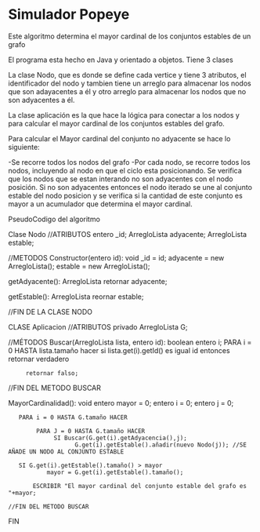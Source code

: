 # Simulador Popeye

Este algoritmo determina el mayor cardinal de los conjuntos estables de un grafo

El programa esta hecho en Java y orientado a objetos. Tiene 3 clases

La clase Nodo, que es donde se define cada vertice y tiene 3 atributos, el identificador del nodo y tambien tiene un arreglo para almacenar los nodos que son adayacentes a él y otro arreglo para almacenar los nodos que no son adyacentes a él.

La clase aplicación es la que hace la lógica para conectar a los nodos y para calcular el mayor cardinal de los conjuntos estables del grafo. 

Para calcular el Mayor cardinal del conjunto no adyacente se hace lo siguiente:

-Se recorre todos los nodos del grafo
-Por cada nodo, se recorre todos los nodos, incluyendo al nodo en que el ciclo esta posicionando. Se verifica que los nodos que se estan interando no son adyacentes con el nodo posición. Si no son adyacentes entonces el nodo iterado se une al conjunto estable del nodo posicion y se verifica si la cantidad de este conjunto es mayor a un acumulador que determina el mayor cardinal.


PseudoCodigo del algoritmo

Clase Nodo
 //ATRIBUTOS
 entero _id;
 ArregloLista<Nodo> adyacente;
 ArregloLista<Nodo> estable;
 
  //METODOS
  Constructor(entero id): void
       _id = id;
       adyacente = new ArregloLista<Nodo>();
       estable = new ArregloLista<Nodo>();
       
  
  getAdyacente(): ArregloLista<Nodo>
              retornar adyacente;
              
  getEstable(): ArregloLista<Nodo>
              reornar estable;
              
//FIN DE LA CLASE NODO

CLASE Aplicacion
  //ATRIBUTOS
  privado ArregloLista<Nodo> G;
   
  //MÉTODOS
  Buscar(ArregloLista lista, entero id): boolean
       entero i;
       PARA i = 0 HASTA lista.tamaño hacer
            si lista.get(i).getId() es igual id entonces
                  retornar verdadero
         
         retornar falso;
   //FIN DEL METODO BUSCAR
   
   MayorCardinalidad(): void
       entero mayor = 0;
       entero i = 0;
       entero j = 0;
       
       PARA i = 0 HASTA G.tamaño HACER
            
            PARA J = 0 HASTA G.tamaño HACER
                 SI Buscar(G.get(i).getAdyacencia(),j);
                       G.get(i).getEstable().añadir(nuevo Nodo(j)); //SE AÑADE UN NODO AL CONJUNTO ESTABLE
                       
       SI G.get(i).getEstable().tamaño() > mayor 
               mayor = G.get(i).getEstable().tamaño();
               
           ESCRIBIR "El mayor cardinal del conjunto estable del grafo es "+mayor;
           
    //FIN DEL METODO BUSCAR
    
FIN


